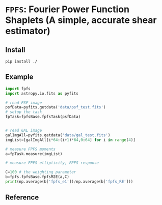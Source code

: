 # `FPFS`: Fourier Power Function Shaplets (A simple, accurate shear estimator)

## Install

```shell
pip install ./
```

## Example

```python
import fpfs
import astropy.io.fits as pyfits

# read PSF image
psfData=pyfits.getdata('data/psf_test.fits')
# setup the task
fpTask=fpfsBase.fpfsTask(psfData)


# read GAL image
galImgAll=pyfits.getdata('data/gal_test.fits')
imgList=[galImgAll[i*64:(i+1)*64,0:64] for i in range(4)]

# measure FPFS moments
a=fpTask.measure(imgList)

# measure FPFS ellipticity, FPFS response

C=100 # the weighting parameter
b=fpfs.fpfsBase.fpfsM2E(a,C)
print(np.average(b['fpfs_e1'])/np.average(b['fpfs_RE']))
```

## Reference
